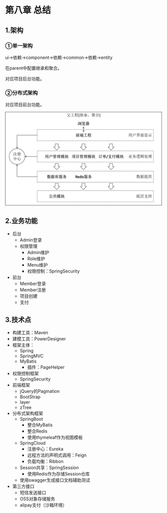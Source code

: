 # 第八章 总结

## 1.架构

### ①单一架构

ui→依赖→component→依赖→common→依赖→entity<br/>

在parent中配置继承和聚合。<br/>

对应项目后台功能。

### ②分布式架构

对应项目前台功能。

![image01](.\images\image01.png)

## 2.业务功能

- 后台
  - Admin登录
  - 权限管理
    - Admin维护
    - Role维护
    - Menu维护
    - 权限控制：SpringSecurity
- 前台
  - Member登录
  - Member注册
  - 项目创建
  - 支付

## 3.技术点

- 构建工具：Maven
- 建模工具：PowerDesigner
- 框架主体：
  - Spring
  - SpringMVC
  - MyBatis
    - 插件：PageHelper
- 权限控制框架
  - SpringSecurity
- 前端框架
  - jQuery的Pagination
  - BootStrap
  - layer
  - zTree
- 分布式架构框架
  - SpringBoot
    - 整合MyBatis
    - 整合Redis
    - 使用thymeleaf作为视图模板
  - SpringCloud
    - 注册中心：Eureka
    - 远程方法的声明式调用：Feign
    - 负载均衡：Ribbon
  - Session共享：SpringSession
    - 使用Redis作为存储Session仓库
  - 使用swagger生成接口文档辅助测试
- 第三方接口
  - 短信发送接口
  - OSS对象存储服务
  - alipay支付（沙箱环境）